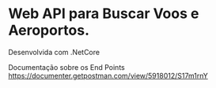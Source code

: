 # Web API para Buscar Voos e Aeroportos.
Desenvolvida com .NetCore

Documentação sobre os End Points 
https://documenter.getpostman.com/view/5918012/S17m1rnY
